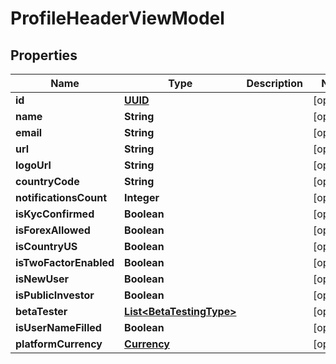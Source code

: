 # ProfileHeaderViewModel

## Properties
Name | Type | Description | Notes
------------ | ------------- | ------------- | -------------
**id** | [**UUID**](UUID.md) |  |  [optional]
**name** | **String** |  |  [optional]
**email** | **String** |  |  [optional]
**url** | **String** |  |  [optional]
**logoUrl** | **String** |  |  [optional]
**countryCode** | **String** |  |  [optional]
**notificationsCount** | **Integer** |  |  [optional]
**isKycConfirmed** | **Boolean** |  |  [optional]
**isForexAllowed** | **Boolean** |  |  [optional]
**isCountryUS** | **Boolean** |  |  [optional]
**isTwoFactorEnabled** | **Boolean** |  |  [optional]
**isNewUser** | **Boolean** |  |  [optional]
**isPublicInvestor** | **Boolean** |  |  [optional]
**betaTester** | [**List&lt;BetaTestingType&gt;**](BetaTestingType.md) |  |  [optional]
**isUserNameFilled** | **Boolean** |  |  [optional]
**platformCurrency** | [**Currency**](Currency.md) |  |  [optional]
